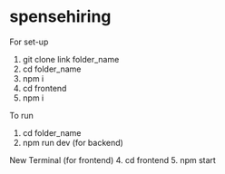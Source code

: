 # spensehiring
For set-up
1. git clone link folder_name
2. cd folder_name
3. npm i
4. cd frontend
5. npm i

To run
1. cd folder_name
2. npm run dev (for backend)

New Terminal (for frontend)
4. cd frontend
5. npm start

 
